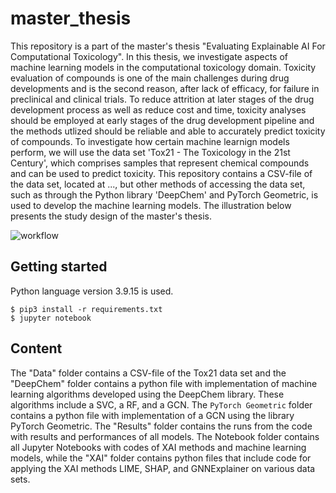 # master_thesis



This repository is a part of the master's thesis "Evaluating Explainable AI For Computational Toxicology". In this thesis, we investigate aspects of machine learning models in the computational toxicology domain. Toxicity evaluation of compounds is one of the main challenges during drug developments and is the second reason, after lack of efficacy, for failure in preclinical and clinical trials. To reduce attrition at later stages of the drug development process as well as reduce cost and time, toxicity analyses should be employed at early stages of the drug development pipeline and the methods utlized should be reliable and able to accurately predict toxicity of compounds. To investigate how certain machine learnign models perform, we will use the data set 'Tox21 - The Toxicology in the 21st Century', which comprises samples that represent chemical compounds and can be used to predict toxicity. This repository contains a CSV-file of the data set, located at ..., but other methods of accessing the data set, such as through the Python library 'DeepChem' and PyTorch Geometric, is used to develop the machine learning models. The illustration below presents the study design of the master's thesis.



![workflow](https://user-images.githubusercontent.com/62059573/202899885-7ac6b7b3-6791-423f-a312-0f9bd9b7a3f3.png)


## Getting started

Python language version 3.9.15 is used. 

```
$ pip3 install -r requirements.txt
$ jupyter notebook
```

## Content

The "Data" folder contains a CSV-file of the Tox21 data set and the "DeepChem" folder contains a python file with implementation of machine learning algorithms developed using the DeepChem library. These algorithms include a SVC, a RF, and a GCN. The `PyTorch Geometric` folder contains a python file with implementation of a GCN using the library PyTorch Geometric. The "Results" folder contains the runs from the code with results and performances of all models. The Notebook folder contains all Jupyter Notebooks with codes of XAI methods and machine learning models, while the "XAI" folder contains python files that include code for applying the XAI methods LIME, SHAP, and GNNExplainer on various data sets.
    
